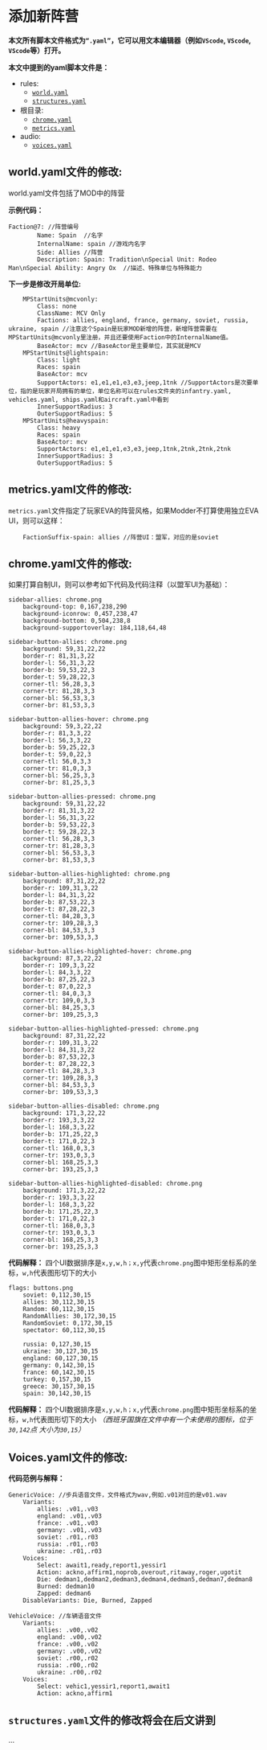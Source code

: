 # 添加新阵营


**本文所有脚本文件格式为`“.yaml”`，它可以用文本编辑器（例如`VScode`, `VScode`, `VScode`等）打开。**

**本文中提到的yaml脚本文件是：**  

- rules:
  - [`world.yaml`](#worldyaml%e6%96%87%e4%bb%b6%e7%9a%84%e4%bf%ae%e6%94%b9)   
  - [`structures.yaml`](#structuresyaml%e6%96%87%e4%bb%b6%e7%9a%84%e4%bf%ae%e6%94%b9%e5%b0%86%e4%bc%9a%e5%9c%a8%e5%90%8e%e6%96%87%e8%ae%b2%e5%88%b0)
- 根目录:  
  - [`chrome.yaml` ](#chromeyaml%e6%96%87%e4%bb%b6%e7%9a%84%e4%bf%ae%e6%94%b9)       
  - [`metrics.yaml`](#metricsyaml%e6%96%87%e4%bb%b6%e7%9a%84%e4%bf%ae%e6%94%b9)      
- audio:
  - [`voices.yaml`](#voicesyaml%e6%96%87%e4%bb%b6%e7%9a%84%e4%bf%ae%e6%94%b9)       
 

## world.yaml文件的修改:

world.yaml文件包括了MOD中的阵营

**示例代码：**
```
Faction@7: //阵营编号
		Name: Spain  //名字
		InternalName: spain //游戏内名字
		Side: Allies //阵营
		Description: Spain: Tradition\nSpecial Unit: Rodeo Man\nSpecial Ability: Angry Ox  //描述、特殊单位与特殊能力
```

**下一步是修改开局单位:**

```
	MPStartUnits@mcvonly:
		Class: none
		ClassName: MCV Only
		Factions: allies, england, france, germany, soviet, russia, ukraine, spain //注意这个Spain是玩家MOD新增的阵营，新增阵营需要在MPStartUnits@mcvonly里注册，并且还要使用Faction中的InternalName值。
		BaseActor: mcv //BaseActor是主要单位，其实就是MCV
	MPStartUnits@lightspain:
		Class: light
		Races: spain 
		BaseActor: mcv
		SupportActors: e1,e1,e1,e3,e3,jeep,1tnk //SupportActors是次要单位，指的是玩家开局拥有的单位，单位名称可以在rules文件夹的infantry.yaml, vehicles.yaml, ships.yaml和aircraft.yaml中看到
		InnerSupportRadius: 3 
		OuterSupportRadius: 5
	MPStartUnits@heavyspain:
		Class: heavy
		Races: spain
		BaseActor: mcv
		SupportActors: e1,e1,e1,e3,e3,jeep,1tnk,2tnk,2tnk,2tnk
		InnerSupportRadius: 3
		OuterSupportRadius: 5
```

## metrics.yaml文件的修改:

`metrics.yaml`文件指定了玩家EVA的阵营风格，如果Modder不打算使用独立EVA UI，则可以这样：

```
	FactionSuffix-spain: allies //阵营UI：盟军，对应的是soviet
```

## chrome.yaml文件的修改:

如果打算自制UI，则可以参考如下代码及代码注释（以盟军UI为基础）：

```
sidebar-allies: chrome.png
	background-top: 0,167,238,290
	background-iconrow: 0,457,238,47
	background-bottom: 0,504,238,8
	background-supportoverlay: 184,118,64,48

sidebar-button-allies: chrome.png
	background: 59,31,22,22
	border-r: 81,31,3,22
	border-l: 56,31,3,22
	border-b: 59,53,22,3
	border-t: 59,28,22,3
	corner-tl: 56,28,3,3
	corner-tr: 81,28,3,3
	corner-bl: 56,53,3,3
	corner-br: 81,53,3,3

sidebar-button-allies-hover: chrome.png
	background: 59,3,22,22
	border-r: 81,3,3,22
	border-l: 56,3,3,22
	border-b: 59,25,22,3
	border-t: 59,0,22,3
	corner-tl: 56,0,3,3
	corner-tr: 81,0,3,3
	corner-bl: 56,25,3,3
	corner-br: 81,25,3,3

sidebar-button-allies-pressed: chrome.png
	background: 59,31,22,22
	border-r: 81,31,3,22
	border-l: 56,31,3,22
	border-b: 59,53,22,3
	border-t: 59,28,22,3
	corner-tl: 56,28,3,3
	corner-tr: 81,28,3,3
	corner-bl: 56,53,3,3
	corner-br: 81,53,3,3

sidebar-button-allies-highlighted: chrome.png
	background: 87,31,22,22
	border-r: 109,31,3,22
	border-l: 84,31,3,22
	border-b: 87,53,22,3
	border-t: 87,28,22,3
	corner-tl: 84,28,3,3
	corner-tr: 109,28,3,3
	corner-bl: 84,53,3,3
	corner-br: 109,53,3,3

sidebar-button-allies-highlighted-hover: chrome.png
	background: 87,3,22,22
	border-r: 109,3,3,22
	border-l: 84,3,3,22
	border-b: 87,25,22,3
	border-t: 87,0,22,3
	corner-tl: 84,0,3,3
	corner-tr: 109,0,3,3
	corner-bl: 84,25,3,3
	corner-br: 109,25,3,3

sidebar-button-allies-highlighted-pressed: chrome.png
	background: 87,31,22,22
	border-r: 109,31,3,22
	border-l: 84,31,3,22
	border-b: 87,53,22,3
	border-t: 87,28,22,3
	corner-tl: 84,28,3,3
	corner-tr: 109,28,3,3
	corner-bl: 84,53,3,3
	corner-br: 109,53,3,3

sidebar-button-allies-disabled: chrome.png
	background: 171,3,22,22
	border-r: 193,3,3,22
	border-l: 168,3,3,22
	border-b: 171,25,22,3
	border-t: 171,0,22,3
	corner-tl: 168,0,3,3
	corner-tr: 193,0,3,3
	corner-bl: 168,25,3,3
	corner-br: 193,25,3,3

sidebar-button-allies-highlighted-disabled: chrome.png
	background: 171,3,22,22
	border-r: 193,3,3,22
	border-l: 168,3,3,22
	border-b: 171,25,22,3
	border-t: 171,0,22,3
	corner-tl: 168,0,3,3
	corner-tr: 193,0,3,3
	corner-bl: 168,25,3,3
	corner-br: 193,25,3,3

```
**代码解释：** 四个UI数据排序是`x,y,w,h；x,y`代表`chrome.png`图中矩形坐标系的坐标，`w,h`代表图形切下的大小


```
flags: buttons.png
	soviet: 0,112,30,15
	allies: 30,112,30,15
	Random: 60,112,30,15
	RandomAllies: 30,172,30,15
	RandomSoviet: 0,172,30,15
	spectator: 60,112,30,15

	russia: 0,127,30,15
	ukraine: 30,127,30,15
	england: 60,127,30,15
	germany: 0,142,30,15
	france: 60,142,30,15
	turkey: 0,157,30,15
	greece: 30,157,30,15
	spain: 30,142,30,15
```
**代码解释：** 四个UI数据排序是`x,y,w,h；x,y`代表`chrome.png`图中矩形坐标系的坐标，`w,h`代表图形切下的大小 *（西班牙国旗在文件中有一个未使用的图标，位于`30,142`点 大小为`30,15`）*


## Voices.yaml文件的修改:

**代码范例与解释：**

```
GenericVoice: //步兵语音文件，文件格式为wav,例如.v01对应的是v01.wav
	Variants:
		allies: .v01,.v03
		england: .v01,.v03
		france: .v01,.v03
		germany: .v01,.v03
		soviet: .r01,.r03
		russia: .r01,.r03
		ukraine: .r01,.r03
	Voices:
		Select: await1,ready,report1,yessir1
		Action: ackno,affirm1,noprob,overout,ritaway,roger,ugotit
		Die: dedman1,dedman2,dedman3,dedman4,dedman5,dedman7,dedman8
		Burned: dedman10
		Zapped: dedman6
	DisableVariants: Die, Burned, Zapped

VehicleVoice: //车辆语音文件
	Variants:
		allies: .v00,.v02
		england: .v00,.v02
		france: .v00,.v02
		germany: .v00,.v02
		soviet: .r00,.r02
		russia: .r00,.r02
		ukraine: .r00,.r02
	Voices:
		Select: vehic1,yessir1,report1,await1
		Action: ackno,affirm1
```

## `structures.yaml`文件的修改将会在后文讲到

...